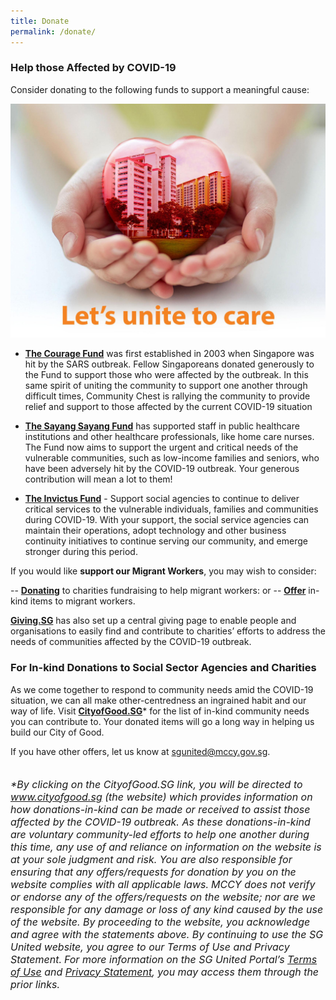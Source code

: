 ```yaml
---
title: Donate
permalink: /donate/
---
```


### Help those Affected by COVID-19 
Consider donating to the following funds to support a meaningful cause:

[![The Courage Fund](/images/TCF.jpeg)](https://www.giving.sg/community-chest/thecouragefund)
- **[The Courage Fund](https://www.giving.sg/community-chest/thecouragefund)** was first established in 2003 when Singapore was hit by the SARS outbreak. Fellow Singaporeans donated generously to the Fund to support those who were affected by the outbreak. In this same spirit of uniting the community to support one another through difficult times, Community Chest is rallying the community to provide relief and support to those affected by the current COVID-19 situation

- **[The Sayang Sayang Fund](https://www.giving.sg/community-foundation-of-singapore/sayang_sayang_fund)** has supported staff in public healthcare institutions and other healthcare professionals, like home care nurses. The Fund now aims to support the urgent and critical needs of the vulnerable communities, such as low-income families and seniors, who have been adversely hit by the COVID-19 outbreak.  Your generous contribution will mean a lot to them!

- **[The Invictus Fund](https://www.giving.sg/community-chest/TheInvictusFund)** - Support social agencies to continue to deliver critical services to the vulnerable individuals, families and communities during COVID-19. With your support, the social service agencies can maintain their operations, adopt technology and other business continuity initiatives to continue serving our community, and emerge stronger during this period.

If you would like **support our Migrant Workers**, you may wish to consider:

-- **[Donating](https://www.giving.sg/search?q=migrant%20workers%20center)** to charities fundraising to help migrant workers: or
-- **[Offer](https://cityofgood.sg/sgunited)** in-kind items to migrant workers.

**[Giving.SG](https://www.giving.sg/sgunited)** has also set up a central giving page to enable people and organisations to easily find and contribute to charities’ efforts to address the needs of communities affected by the COVID-19 outbreak.

### For In-kind Donations to Social Sector Agencies and Charities
As we come together to respond to community needs amid the COVID-19 situation, we can all make other-centredness an ingrained habit and our way of life. Visit **[CityofGood.SG](https://cityofgood.sg/sgunited/)*** for the list of in-kind community needs you can contribute to. Your donated items will go a long way in helping us build our City of Good.
  
If you have other offers, let us know at [sgunited@mccy.gov.sg](mailto:sgunited@mccy.gov.sg).
<br>
<br>
<br>
<font size="3"><i> *By clicking on the CityofGood.SG link, you will be directed to www.cityofgood.sg (the website) which provides information on how donations-in-kind can be made or received to assist those affected by the COVID-19 outbreak. As these donations-in-kind are voluntary community-led efforts to help one another during this time, any use of and reliance on information on the website is at your sole judgment and risk. You are also responsible for ensuring that any offers/requests for donation by you on the website complies with all applicable laws.</i></font>
<font size="3"><i> MCCY does not verify or endorse any of the offers/requests on the website; nor are we responsible for any damage or loss of any kind caused by the use of the website. By proceeding to the website, you acknowledge and agree with the statements above. By continuing to use the SG United website, you agree to our Terms of Use and Privacy Statement.</i></font>
<font size="3"><i> For more information on the SG United Portal’s <a href="https://www.sgunited.gov.sg/terms-of-use/">Terms of Use</a> and <a href="https://www.sgunited.gov.sg/privacy/">Privacy Statement</a>, you may access them through the prior links.</i></font>
